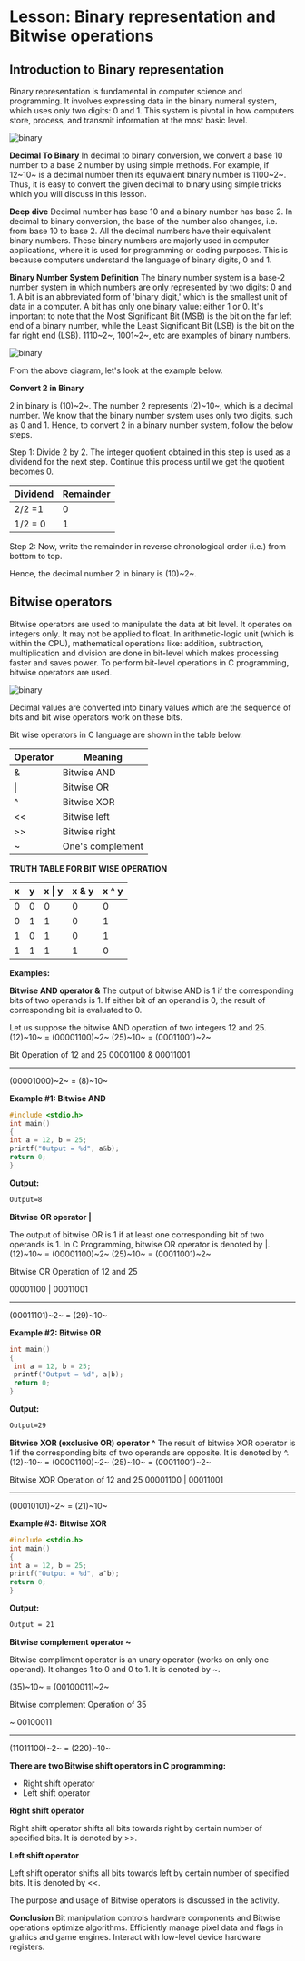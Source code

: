 # Lesson: Binary representation and Bitwise operations

## Introduction to Binary representation

Binary representation is fundamental in computer science and programming. It involves expressing data in the binary numeral system, which uses only two digits: 0 and 1. This system is pivotal in how computers store, process, and transmit information at the most basic level.

![binary](_assets/bit.png)

**Decimal To Binary**
In decimal to binary conversion, we convert a base 10 number to a base 2 number by using simple methods. For example, if 12~10~ is a decimal number then its equivalent binary number is 1100~2~. Thus, it is easy to convert the given decimal to binary using simple tricks which you will discuss in this lesson.

**Deep dive**
 Decimal number has base 10 and a binary number has base 2. In decimal to binary conversion, the base of the number also changes, i.e. from base 10 to base 2. All the decimal numbers have their equivalent binary numbers. These binary numbers are majorly used in computer applications, where it is used for programming or coding purposes. This is because computers understand the language of binary digits, 0 and 1.

 **Binary Number System Definition**
 The binary number system is a base-2 number system in which numbers are only represented by two digits: 0 and 1. A bit is an abbreviated form of 'binary digit,' which is the smallest unit of data in a computer. A bit has only one binary value: either 1 or 0. It's important to note that the Most Significant Bit (MSB) is the bit on the far left end of a binary number, while the Least Significant Bit (LSB) is the bit on the far right end (LSB). 1110~2~, 1001~2~, etc are examples of binary numbers.

 ![binary](_assets/decimal-binary.png)   

From the above diagram, let's look at the example below.

**Convert 2 in Binary**

2 in binary is (10)~2~. The number 2 represents (2)~10~, which is a decimal number. We know that the binary number system uses only two digits, such as 0 and 1. Hence, to convert 2 in a binary number system, follow the below steps.

Step 1: Divide 2 by 2. The integer quotient obtained in this step is used as a dividend for the next step. Continue this process until we get the quotient becomes 0.

|**Dividend**| **Remainder**|
|---|--|
| 2/2 =1 | 0|
| 1/2 = 0  | 1|

Step 2: Now, write the remainder in reverse chronological order (i.e.) from bottom to top.

Hence, the decimal number 2 in binary is (10)~2~.

## Bitwise operators
Bitwise operators are used to manipulate the data at bit level. It operates on integers only. It may not be applied to float. In arithmetic-logic unit (which is within the CPU), mathematical operations like: addition, subtraction, multiplication and division are done in bit-level which makes processing faster and saves power. To perform bit-level operations in C programming, bitwise operators are used.

![binary](_assets/bitwisebinary.png)

Decimal values are converted into binary values which are the sequence of bits and bit wise operators work on these bits.

Bit wise operators in C language are shown in the table below.

|**Operator** | **Meaning** |
|-----        |-----        |
| & | Bitwise AND |
|\| | Bitwise OR |
|^| Bitwise XOR |
|<<| Bitwise left |
|>>| Bitwise right |
|~| One's complement |

**TRUTH TABLE FOR BIT WISE OPERATION**

| x | y | x \| y |x & y |x ^ y |
|--|--|--|--|--|
|0|0|0|0|0|
|0|1|1|0|1|
|1|0|1|0|1|
|1|1|1|1|0|

**Examples:**

**Bitwise AND operator &**
The output of bitwise AND is 1 if the corresponding bits of two operands is 1. If either bit of an operand is 0, the result of corresponding bit is evaluated to 0.

Let us suppose the bitwise AND operation of two integers 12 and 25.
(12)~10~ = (00001100)~2~ 
(25)~10~ = (00011001)~2~

Bit Operation of 12 and 25
    00001100
&   00011001
 _____________________
 (00001000)~2~ = (8)~10~ 

**Example #1: Bitwise AND**
  ```c
  #include <stdio.h>
int main()
{
 int a = 12, b = 25;
 printf("Output = %d", a&b);
 return 0;
}
  ```
**Output:**
```markdown
Output=8
```

**Bitwise OR operator |**

The output of bitwise OR is 1 if at least one corresponding bit of two operands is 1. In C Programming, bitwise OR operator is denoted by |.
(12)~10~ = (00001100)~2~ 
(25)~10~ = (00011001)~2~

Bitwise OR Operation of 12 and 25

 00001100
| 00011001
  _____________________
 (00011101)~2~ = (29)~10~

**Example #2: Bitwise OR**
```c
int main()
{
 int a = 12, b = 25;
 printf("Output = %d", a|b);
 return 0;
}
```
**Output:**
```markdown
Output=29
```

**Bitwise XOR (exclusive OR) operator ^**
The result of bitwise XOR operator is 1 if the corresponding bits of two operands are opposite. It is denoted by ^.
(12)~10~ = (00001100)~2~ 
(25)~10~ = (00011001)~2~

Bitwise XOR Operation of 12 and 25
 00001100
\| 00011001
 _____________________
 (00010101)~2~ = (21)~10~

 **Example #3: Bitwise XOR**
 ```c
#include <stdio.h>
int main()
{
 int a = 12, b = 25;
 printf("Output = %d", a^b);
 return 0;
}
```

**Output:**
```markdown
Output = 21
```

**Bitwise complement operator ~**

Bitwise compliment operator is an unary operator (works on only one operand). It changes 1 to 0 and 0 to 1. It is denoted by ~.

(35)~10~ = (00100011)~2~

Bitwise complement Operation of 35

~ 00100011
 ________
 (11011100)~2~ = (220)~10~ 

 **There are two Bitwise shift operators in C programming:**

 - Right shift  operator
 - Left shift operator
  
  **Right shift operator**

  Right shift operator shifts all bits towards right by certain number of specified bits. It is denoted by >>.

  **Left shift operator**

  Left shift operator shifts all bits towards left by certain number of specified bits. It is denoted by <<.

  The purpose and usage of Bitwise operators is discussed in the activity.

  **Conclusion**
  Bit manipulation controls hardware components and Bitwise operations optimize algorithms. Efficiently manage pixel data and flags in grahics and game engines. Interact with low-level device hardware registers.
  


 